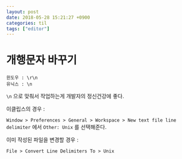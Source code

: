 ```yaml
---
layout: post
date: 2018-05-28 15:21:27 +0900
categories: til
tags: ["editor"]
---
```


# 개행문자 바꾸기

    윈도우 : \r\n
    유닉스 : \n

`\n` 으로 맞춰서 작업하는게 개발자의 정신건강에 좋다.

이클립스의 경우 :

`Window > Preferences > General > Workspace > New text file line delimiter` 에서 `Other: Unix` 를 선택해준다.

이미 작성된 파일을 변경할 경우 :

`File > Convert Line Delimiters To > Unix`
